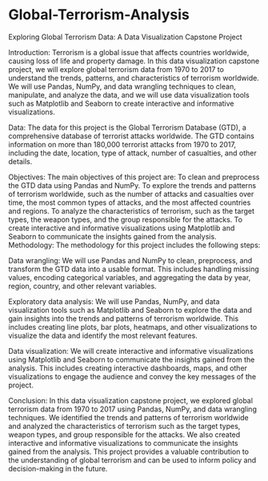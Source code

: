 # Global-Terrorism-Analysis
Exploring Global Terrorism Data: A Data Visualization Capstone Project

Introduction: Terrorism is a global issue that affects countries worldwide, causing loss of life and property damage. In this data visualization capstone project, we will explore global terrorism data from 1970 to 2017 to understand the trends, patterns, and characteristics of terrorism worldwide. We will use Pandas, NumPy, and data wrangling techniques to clean, manipulate, and analyze the data, and we will use data visualization tools such as Matplotlib and Seaborn to create interactive and informative visualizations.

Data: The data for this project is the Global Terrorism Database (GTD), a comprehensive database of terrorist attacks worldwide. The GTD contains information on more than 180,000 terrorist attacks from 1970 to 2017, including the date, location, type of attack, number of casualties, and other details.

Objectives: The main objectives of this project are: To clean and preprocess the GTD data using Pandas and NumPy. To explore the trends and patterns of terrorism worldwide, such as the number of attacks and casualties over time, the most common types of attacks, and the most affected countries and regions. To analyze the characteristics of terrorism, such as the target types, the weapon types, and the group responsible for the attacks. To create interactive and informative visualizations using Matplotlib and Seaborn to communicate the insights gained from the analysis. Methodology: The methodology for this project includes the following steps:

Data wrangling: We will use Pandas and NumPy to clean, preprocess, and transform the GTD data into a usable format. This includes handling missing values, encoding categorical variables, and aggregating the data by year, region, country, and other relevant variables. 

Exploratory data analysis: We will use Pandas, NumPy, and data visualization tools such as Matplotlib and Seaborn to explore the data and gain insights into the trends and patterns of terrorism worldwide. This includes creating line plots, bar plots, heatmaps, and other visualizations to visualize the data and identify the most relevant features. 

Data visualization: We will create interactive and informative visualizations using Matplotlib and Seaborn to communicate the insights gained from the analysis. This includes creating interactive dashboards, maps, and other visualizations to engage the audience and convey the key messages of the project. 

Conclusion: In this data visualization capstone project, we explored global terrorism data from 1970 to 2017 using Pandas, NumPy, and data wrangling techniques. We identified the trends and patterns of terrorism worldwide and analyzed the characteristics of terrorism such as the target types, weapon types, and group responsible for the attacks. We also created interactive and informative visualizations to communicate the insights gained from the analysis. This project provides a valuable contribution to the understanding of global terrorism and can be used to inform policy and decision-making in the future.
